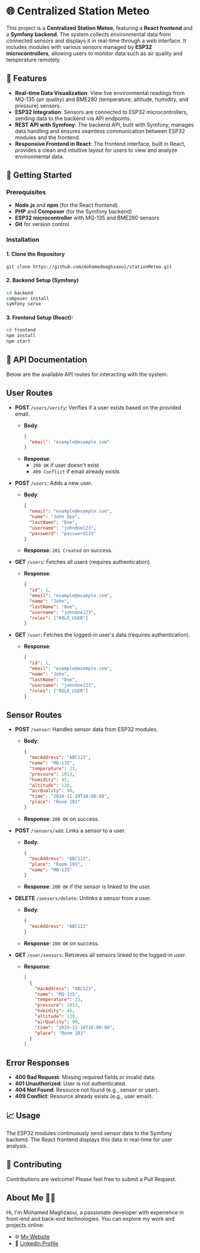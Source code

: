 # 🌐 Centralized Station Meteo

This project is a **Centralized  Station Meteo**, featuring a **React frontend** and a **Symfony backend**. The system collects environmental data from connected sensors and displays it in real-time through a web interface. It includes modules with various sensors managed by **ESP32 microcontrollers**, allowing users to monitor data such as air quality and temperature remotely.

## 🌟 Features
- **Real-time Data Visualization**: View live environmental readings from MQ-135 (air quality) and BME280 (temperature, altitude, humidity, and pressure) sensors.
- **ESP32 Integration**: Sensors are connected to ESP32 microcontrollers, sending data to the backend via API endpoints.
- **REST API with Symfony**: The backend API, built with Symfony, manages data handling and ensures seamless communication between ESP32 modules and the frontend.
- **Responsive Frontend in React**: The frontend interface, built in React, provides a clean and intuitive layout for users to view and analyze environmental data.

## 🚀 Getting Started

### Prerequisites
- **Node.js** and **npm** (for the React frontend)
- **PHP** and **Composer** (for the Symfony backend)
- **ESP32 microcontroller** with MQ-135 and BME280 sensors
- **Git** for version control

### Installation

#### 1. Clone the Repository
```bash
git clone https://github.com/mohamedmaghzaoui/stationMeteo.git
```
#### 2. Backend Setup (Symfony)
```bash
cd backend
composer install
symfony serve
```
#### 3. Frontend Setup (React):
```bash
cd frontend
npm install
npm start

```
## 📝 API Documentation

Below are the available API routes for interacting with the system:

## **User Routes**

- **POST** `/users/verify`: Verifies if a user exists based on the provided email.
  - **Body**: 
    ```json
    { 
      "email": "example@example.com" 
    }
    ```
  - **Response**: 
    - `200 OK` if user doesn't exist
    - `409 Conflict` if email already exists


- **POST** `/users`: Adds a new user.
  - **Body**: 
    ```json
    { 
      "email": "example@example.com", 
      "name": "John Doe", 
      "lastName": "Doe", 
      "username": "johndoe123", 
      "password": "password123" 
    }
    ```
  - **Response**: `201 Created` on success.

- **GET** `/users`: Fetches all users (requires authentication).
  - **Response**: 
    ```json
    {
      "id": 1,
      "email": "example@example.com",
      "name": "John",
      "lastName": "Doe",
      "username": "johndoe123",
      "roles": ["ROLE_USER"]
    }
    ```

- **GET** `/user`: Fetches the logged-in user's data (requires authentication).
  - **Response**: 
    ```json
    {
      "id": 1,
      "email": "example@example.com",
      "name": "John",
      "lastName": "Doe",
      "username": "johndoe123",
      "roles": ["ROLE_USER"]
    }
    ```

## **Sensor Routes**

- **POST** `/sensor`: Handles sensor data from ESP32 modules.
  - **Body**: 
    ```json
    { 
      "macAddress": "ABC123", 
      "name": "MQ-135", 
      "temperature": 23, 
      "pressure": 1013, 
      "humidity": 45, 
      "altitude": 120, 
      "airQuality": 90, 
      "time": "2024-11-10T10:00:00", 
      "place": "Room 101" 
    }
    ```
  - **Response**: `200 OK` on success.

- **POST** `/sensors/add`: Links a sensor to a user.
  - **Body**: 
    ```json
    { 
      "macAddress": "ABC123", 
      "place": "Room 101", 
      "name": "MQ-135" 
    }
    ```
  - **Response**: `200 OK` if the sensor is linked to the user.

- **DELETE** `/sensors/delete`: Unlinks a sensor from a user.
  - **Body**: 
    ```json
    { 
      "macAddress": "ABC123" 
    }
    ```
  - **Response**: `200 OK` on success.

- **GET** `/user/sensors`: Retrieves all sensors linked to the logged-in user.
  - **Response**: 
    ```json
    [
      {
        "macAddress": "ABC123",
        "name": "MQ-135",
        "temperature": 23,
        "pressure": 1013,
        "humidity": 45,
        "altitude": 120,
        "airQuality": 90,
        "time": "2024-11-10T10:00:00",
        "place": "Room 101"
      }
    ]
    ```

## **Error Responses**

- **400 Bad Request**: Missing required fields or invalid data.
- **401 Unauthorized**: User is not authenticated.
- **404 Not Found**: Resource not found (e.g., sensor or user).
- **409 Conflict**: Resource already exists (e.g., user email).


## 📈 Usage
The ESP32 modules continuously send sensor data to the Symfony backend.
The React frontend displays this data in real-time for user analysis.

## 🤝 Contributing
Contributions are welcome! Please feel free to submit a Pull Request.

## About Me 👨‍💻

Hi, I'm Mohamed Maghzaoui, a passionate developer with experience in front-end and back-end technologies. You can explore my work and projects online:

- 🌐 [My Website](https://mohamedmaghzaoui.online/)
- 🔗 [LinkedIn Profile](https://www.linkedin.com/in/mohamed-maghzaoui-577044256/)